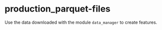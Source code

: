 # production_parquet-files
Use the data downloaded with the module `data_manager` to create features.
